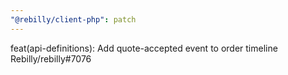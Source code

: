 ```yaml
---
"@rebilly/client-php": patch
---
```


feat(api-definitions): Add quote-accepted event to order timeline Rebilly/rebilly#7076
